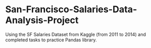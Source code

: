 # San-Francisco-Salaries-Data-Analysis-Project
Using the SF Salaries Dataset from Kaggle (from 2011 to 2014) and completed tasks to practice Pandas library.
